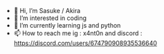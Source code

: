 - 👋 Hi, I’m Sasuke / Akira
- 👀 I’m interested in coding
- 🌱 I’m currently learning js and python
- 📫 How to reach me ig : x4nt0n and discord : https://discord.com/users/674790908935536640

<!---
Godles-s/Godles-s is a ✨ special ✨ repository because its `README.md` (this file) appears on your GitHub profile.
You can click the Preview link to take a look at your changes.
--->
